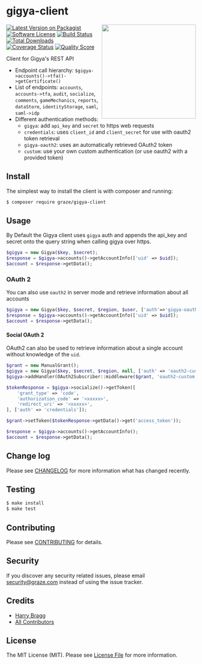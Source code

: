 # gigya-client

<img align="right" src="http://stuffpoint.com/family-guy/image/15298-family-guy-giggedy.gif" width="250" />

[![Latest Version on Packagist](https://img.shields.io/packagist/v/graze/gigya-client.svg?style=flat-square)](https://packagist.org/packages/graze/gigya-client)
[![Software License](https://img.shields.io/badge/license-MIT-brightgreen.svg?style=flat-square)](LICENSE.md)
[![Build Status](https://img.shields.io/travis/graze/gigya-client/master.svg?style=flat-square)](https://travis-ci.org/graze/gigya-client)
[![Total Downloads](https://img.shields.io/packagist/dt/graze/gigya-client.svg?style=flat-square)](https://packagist.org/packages/graze/gigya-client)
[![Coverage Status](https://img.shields.io/scrutinizer/coverage/g/graze/gigya-client.svg?style=flat-square)](https://scrutinizer-ci.com/g/graze/gigya-client/code-structure)
[![Quality Score](https://img.shields.io/scrutinizer/g/graze/gigya-client.svg?style=flat-square)](https://scrutinizer-ci.com/g/graze/gigya-client)

Client for Gigya's REST API

* Endpoint call hierarchy: `$gigya->accounts()->tfa()->getCertificate()`
* List of endpoints: `accounts`, `accounts->tfa`, `audit`, `socialize`, `comments`, `gameMechanics`, `reports`, `dataStore`, `identityStorage`, `saml`, `saml->idp`
* Different authentication methods:
  * `gigya`: add `api_key` and `secret` to https web requests
  * `credentials`: uses `client_id` and `client_secret` for use with oauth2 token retrieval
  * `gigya-oauth2`: uses an automatically retrieved OAuth2 token
  * `custom`: use your own custom authentication (or use oauth2 with a provided token)

## Install

The simplest way to install the client is with composer and running:

```bash
$ composer require graze/gigya-client
```

## Usage

By Default the Gigya client uses `gigya` auth and appends the api_key and secret onto the query string when calling gigya over https.

```php
$gigya = new Gigya($key, $secret);
$response = $gigya->accounts()->getAccountInfo(['uid' => $uid]);
$account = $response->getData();
```

### OAuth 2

You can also use `oauth2` in server mode and retrieve information about all accounts

```php
$gigya = new Gigya($key, $secret, $region, $user, ['auth'=>'gigya-oauth2']);
$response = $gigya->accounts()->getAccountInfo(['uid' => $uid]);
$account = $response->getData();
```

#### Social OAuth 2

OAuth2 can also be used to retrieve information about a single account without knowledge of the `uid`.

```php
$grant = new ManualGrant();
$gigya = new Gigya($key, $secret, $region, null, ['auth' => 'oauth2-custom']);
$gigya->addHandler(OAuth2Subscriber::middleware($grant, 'oauth2-custom'));

$tokenResponse = $gigya->socialize()->getToken([
    'grant_type' => 'code',
    'authorization_code' => '<xxxxx>',
    'redirect_uri' => '<xxxxx>',
], ['auth' => 'credentials']);

$grant->setToken($tokenResponse->getData()->get('access_token'));

$response = $gigya->accounts()->getAccountInfo();
$account = $response->getData();
```

## Change log

Please see [CHANGELOG](CHANGELOG.md) for more information what has changed recently.

## Testing

```bash
$ make install
$ make test
```

## Contributing

Please see [CONTRIBUTING](CONTRIBUTING.md) for details.

## Security

If you discover any security related issues, please email [security@graze.com](security@graze.com) instead of using the issue tracker.

## Credits

- [Harry Bragg](https://github.com/h-bragg)
- [All Contributors](../../contributors)

## License

The MIT License (MIT). Please see [License File](LICENSE.md) for more information.
